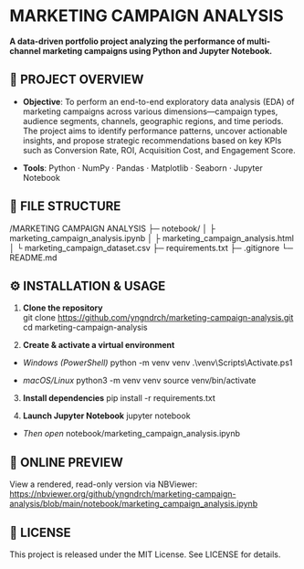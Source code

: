 # MARKETING CAMPAIGN ANALYSIS

**A data-driven portfolio project analyzing the performance of multi-channel marketing campaigns using Python and Jupyter Notebook.**

## 🚀 PROJECT OVERVIEW

- **Objective**: To perform an end-to-end exploratory data analysis (EDA) of marketing campaigns across various dimensions—campaign types, audience segments, channels, geographic regions, and time periods. The project aims to identify performance patterns, uncover actionable insights, and propose strategic recommendations based on key KPIs such as Conversion Rate, ROI, Acquisition Cost, and Engagement Score.

- **Tools**: Python · NumPy · Pandas · Matplotlib · Seaborn · Jupyter Notebook

## 📂 FILE STRUCTURE

/MARKETING CAMPAIGN ANALYSIS
├─ notebook/
│ ├ marketing_campaign_analysis.ipynb
│ ├ marketing_campaign_analysis.html
│ └ marketing_campaign_dataset.csv
├─ requirements.txt
├─ .gitignore
└─ README.md

## ⚙️ INSTALLATION & USAGE

1. **Clone the repository**  
git clone https://github.com/yngndrch/marketing-campaign-analysis.git
cd marketing-campaign-analysis

2. **Create & activate a virtual environment**
- *Windows (PowerShell)*
python -m venv venv
.\venv\Scripts\Activate.ps1

- *macOS/Linux*
python3 -m venv venv
source venv/bin/activate

3. **Install dependencies**
pip install -r requirements.txt

4. **Launch Jupyter Notebook**
jupyter notebook

- *Then open*
notebook/marketing_campaign_analysis.ipynb

## 🔗 ONLINE PREVIEW
View a rendered, read-only version via NBViewer:
https://nbviewer.org/github/yngndrch/marketing-campaign-analysis/blob/main/notebook/marketing_campaign_analysis.ipynb

## 📄 LICENSE
This project is released under the MIT License. See LICENSE for details.